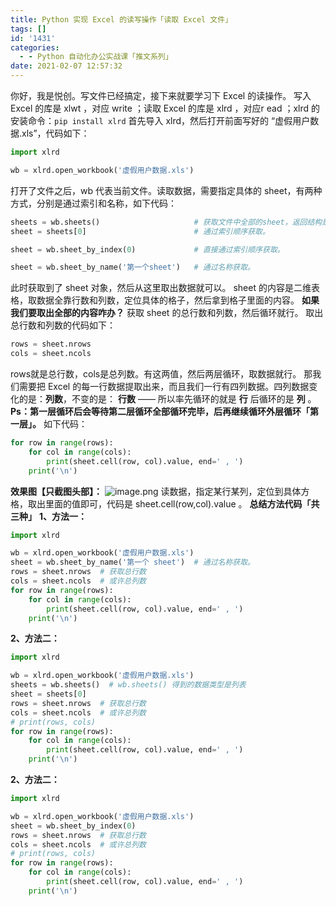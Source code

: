 ```yaml
---
title: Python 实现 Excel 的读写操作「读取 Excel 文件」
tags: []
id: '1431'
categories:
  - - Python 自动化办公实战课「推文系列」
date: 2021-02-07 12:57:32
---
```


你好，我是悦创。写文件已经搞定，接下来就要学习下 Excel 的读操作。 写入 Excel 的库是 xlwt ，对应 write ；读取 Excel 的库是 xlrd ，对应r ead ；xlrd 的安装命令：`pip install xlrd` 首先导入 xlrd，然后打开前面写好的 “虚假用户数据.xls”，代码如下：

```python
import xlrd

wb = xlrd.open_workbook('虚假用户数据.xls')
```

打开了文件之后，wb 代表当前文件。读取数据，需要指定具体的 sheet，有两种方式，分别是通过索引和名称，如下代码：

```python
sheets = wb.sheets()                     # 获取文件中全部的sheet，返回结构是list。
sheet = sheets[0]                        # 通过索引顺序获取。

sheet = wb.sheet_by_index(0)             # 直接通过索引顺序获取。

sheet = wb.sheet_by_name('第一个sheet')   # 通过名称获取。
```

此时获取到了 sheet 对象，然后从这里取出数据就可以。 sheet 的内容是二维表格，取数据全靠行数和列数，定位具体的格子，然后拿到格子里面的内容。 **如果我们要取出全部的内容咋办？** 获取 sheet 的总行数和列数，然后循环就行。 取出总行数和列数的代码如下：

```python
rows = sheet.nrows
cols = sheet.ncols
```

rows就是总行数，cols是总列数。有这两值，然后两层循环，取数据就行。 那我们需要把 Excel 的每一行数据提取出来，而且我们一行有四列数据。四列数据变化的是：**列数**，不变的是： **行数** —— 所以率先循环的就是 **行** 后循环的是 **列** 。 **Ps：第一层循环后会等待第二层循环全部循环完毕，后再继续循环外层循环「第一层」。** 如下代码：

```python
for row in range(rows):
    for col in range(cols):
        print(sheet.cell(row, col).value, end=' , ')
    print('\n')
```

**效果图【只截图头部】：** ![image.png](https://img-blog.csdnimg.cn/img_convert/b0e811f14830de31c50b6b41e2b06193.png) 读数据，指定某行某列，定位到具体方格，取出里面的值即可，代码是 sheet.cell(row,col).value 。 **总结方法代码「共三种」** **1、方法一：**

```python
import xlrd

wb = xlrd.open_workbook('虚假用户数据.xls')
sheet = wb.sheet_by_name('第一个 sheet')  # 通过名称获取。
rows = sheet.nrows  # 获取总行数
cols = sheet.ncols  # 或许总列数
for row in range(rows):
    for col in range(cols):
        print(sheet.cell(row, col).value, end=' , ')
    print('\n')
```

**2、方法二：**

```python
import xlrd

wb = xlrd.open_workbook('虚假用户数据.xls')
sheets = wb.sheets()  # wb.sheets() 得到的数据类型是列表
sheet = sheets[0]
rows = sheet.nrows  # 获取总行数
cols = sheet.ncols  # 或许总列数
# print(rows, cols)
for row in range(rows):
    for col in range(cols):
        print(sheet.cell(row, col).value, end=' , ')
    print('\n')
```

**2、方法二：**

```python
import xlrd

wb = xlrd.open_workbook('虚假用户数据.xls')
sheet = wb.sheet_by_index(0)
rows = sheet.nrows  # 获取总行数
cols = sheet.ncols  # 或许总列数
# print(rows, cols)
for row in range(rows):
    for col in range(cols):
        print(sheet.cell(row, col).value, end=' , ')
    print('\n')
```
